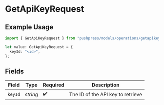 # GetApiKeyRequest

## Example Usage

```typescript
import { GetApiKeyRequest } from "pushpress/models/operations/getapikey.js";

let value: GetApiKeyRequest = {
  keyId: "<id>",
};
```

## Fields

| Field                             | Type                              | Required                          | Description                       |
| --------------------------------- | --------------------------------- | --------------------------------- | --------------------------------- |
| `keyId`                           | *string*                          | :heavy_check_mark:                | The ID of the API key to retrieve |